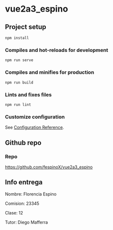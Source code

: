 # vue2a3_espino

## Project setup
```
npm install
```

### Compiles and hot-reloads for development
```
npm run serve
```

### Compiles and minifies for production
```
npm run build
```

### Lints and fixes files
```
npm run lint
```

### Customize configuration
See [Configuration Reference](https://cli.vuejs.org/config/).

## Github repo

### Repo

https://github.com/fespinoX/vue2a3_espino


## Info entrega

Nombre: Florencia Espino

Comision: 23345

Clase: 12

Tutor: Diego Mafferra
